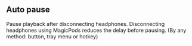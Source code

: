 ## Auto pause

Pause playback after disconnecting headphones. Disconnecting headphones using MagicPods reduces the delay before pausing. (By any method: button, tray menu or hotkey)